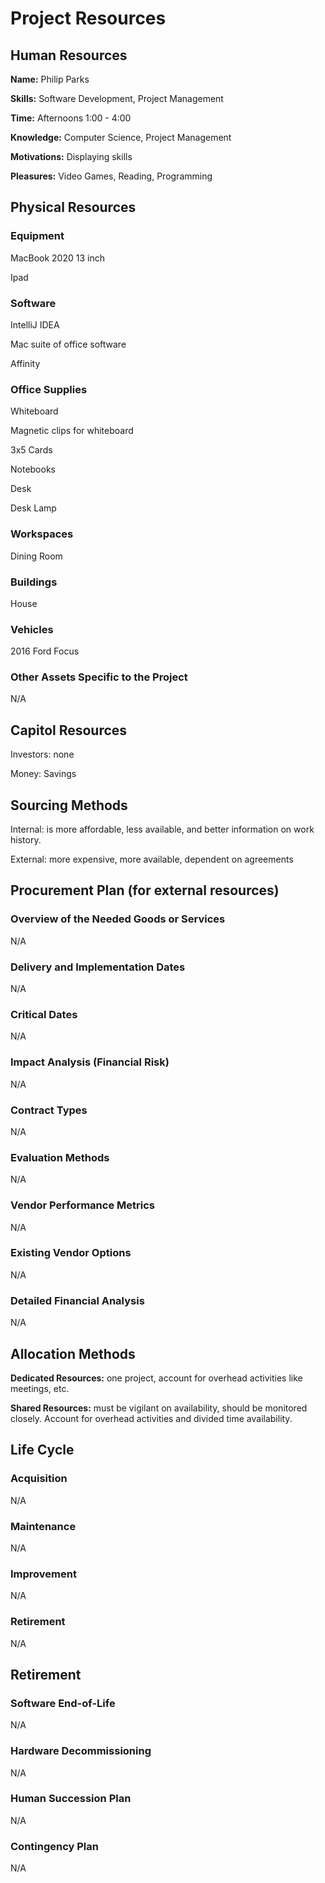 # Project Resources

## Human Resources

**Name:** Philip Parks

**Skills:** Software Development, Project Management

**Time:** Afternoons 1:00 - 4:00

**Knowledge:** Computer Science, Project Management

**Motivations:** Displaying skills

**Pleasures:** Video Games, Reading, Programming

## Physical Resources

### Equipment

MacBook 2020 13 inch

Ipad

### Software

IntelliJ IDEA

Mac suite of office software

Affinity

### Office Supplies

Whiteboard

Magnetic clips for whiteboard

3x5 Cards

Notebooks

Desk

Desk Lamp

### Workspaces

Dining Room

### Buildings

House

### Vehicles

2016 Ford Focus

### Other Assets Specific to the Project

N/A

## Capitol Resources

Investors: none

Money: Savings

## Sourcing Methods

Internal: is more affordable, less available, and better information on work history.

External: more expensive, more available, dependent on agreements

## Procurement Plan (for external resources)

### Overview of the Needed Goods or Services

N/A

### Delivery and Implementation Dates

N/A

### Critical Dates

N/A

### Impact Analysis (Financial Risk)

N/A

### Contract Types

N/A

### Evaluation Methods

N/A

### Vendor Performance Metrics

N/A

### Existing Vendor Options

N/A

### Detailed Financial Analysis

N/A

## Allocation Methods

**Dedicated Resources:** one project, account for overhead activities like meetings, etc.

**Shared Resources:** must be vigilant on availability, should be monitored closely. Account for overhead activities and
divided time availability.

## Life Cycle

### Acquisition

N/A

### Maintenance

N/A

### Improvement

N/A

### Retirement

N/A

## Retirement

### Software End-of-Life

N/A

### Hardware Decommissioning

N/A

### Human Succession Plan

N/A

### Contingency Plan

N/A